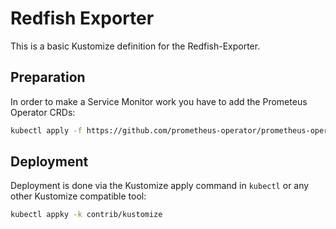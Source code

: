 # Redfish Exporter

This is a basic Kustomize definition for the Redfish-Exporter.

## Preparation

In order to make a Service Monitor work you have to add the Prometeus Operator CRDs:

```bash
kubectl apply -f https://github.com/prometheus-operator/prometheus-operator/releases/download/v0.73.2/stripped-down-crds.yaml
```

## Deployment

Deployment is done via the Kustomize apply command in `kubectl` or any other Kustomize compatible tool:

```bash
kubectl appky -k contrib/kustomize
```
